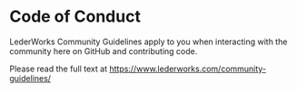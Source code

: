 <!--
Copyright (c) LederWorks
SPDX-FileCopyrightText: The terraform-provider-iactools Authors
SPDX-License-Identifier: MPL-2.0
-->

# Code of Conduct

LederWorks Community Guidelines apply to you when interacting with the community here on GitHub and contributing code.

Please read the full text at https://www.lederworks.com/community-guidelines/